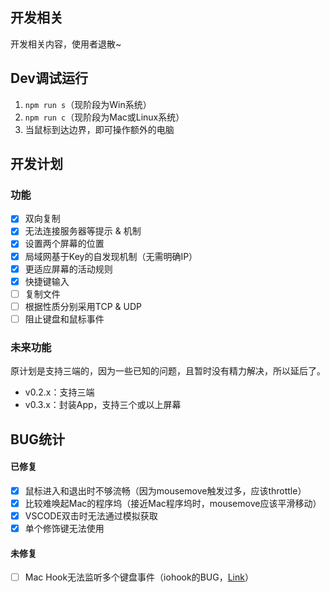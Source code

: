 
## 开发相关

开发相关内容，使用者退散~

## Dev调试运行

1. `npm run s`（现阶段为Win系统）
2. `npm run c`（现阶段为Mac或Linux系统）
3. 当鼠标到达边界，即可操作额外的电脑

## 开发计划

### 功能

- [x] 双向复制
- [x] 无法连接服务器等提示 & 机制
- [x] 设置两个屏幕的位置
- [x] 局域网基于Key的自发现机制（无需明确IP）
- [x] 更适应屏幕的活动规则
- [x] 快捷键输入
- [ ] 复制文件
- [ ] 根据性质分别采用TCP & UDP
- [ ] 阻止键盘和鼠标事件

### 未来功能

原计划是支持三端的，因为一些已知的问题，且暂时没有精力解决，所以延后了。

- v0.2.x：支持三端
- v0.3.x：封装App，支持三个或以上屏幕

## BUG统计

#### 已修复

- [x] 鼠标进入和退出时不够流畅（因为mousemove触发过多，应该throttle）
- [x] 比较难唤起Mac的程序坞（接近Mac程序坞时，mousemove应该平滑移动）
- [x] VSCODE双击时无法通过模拟获取
- [x] 单个修饰键无法使用

#### 未修复

- [ ] Mac Hook无法监听多个键盘事件（iohook的BUG，[Link](https://github.com/wilix-team/iohook/issues/124)）
